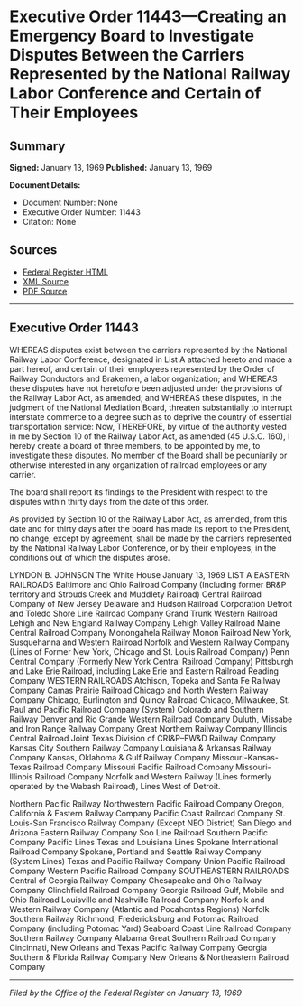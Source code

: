 # Executive Order 11443—Creating an Emergency Board to Investigate Disputes Between the Carriers Represented by the National Railway Labor Conference and Certain of Their Employees

## Summary

**Signed:** January 13, 1969
**Published:** January 13, 1969

**Document Details:**
- Document Number: None
- Executive Order Number: 11443
- Citation: None

## Sources
- [Federal Register HTML](https://www.presidency.ucsb.edu/documents/executive-order-11443-creating-emergency-board-investigate-disputes-between-the-carriers)
- [XML Source](None)
- [PDF Source](None)

---

## Executive Order 11443

WHEREAS disputes exist between the carriers represented by the National Railway Labor Conference, designated in List A attached hereto and made a part hereof, and certain of their employees represented by the Order of Railway Conductors and Brakemen, a labor organization; and
WHEREAS these disputes have not heretofore been adjusted under the provisions of the Railway Labor Act, as amended; and
WHEREAS these disputes, in the judgment of the National Mediation Board, threaten substantially to interrupt interstate commerce to a degree such as to deprive the country of essential transportation service:
Now, THEREFORE, by virtue of the authority vested in me by Section 10 of the Railway Labor Act, as amended (45 U.S.C. 160), I hereby create a board of three members, to be appointed by me, to investigate these disputes. No member of the Board shall be pecuniarily or otherwise interested in any organization of railroad employees or any carrier.

The board shall report its findings to the President with respect to the disputes within thirty days from the date of this order.

As provided by Section 10 of the Railway Labor Act, as amended, from this date and for thirty days after the board has made its report to the President, no change, except by agreement, shall be made by the carriers represented by the National Railway Labor Conference, or by their employees, in the conditions out of which the disputes arose.

LYNDON B. JOHNSON
The White House
January 13, 1969
LIST A
EASTERN RAILROADS
Baltimore and Ohio Railroad Company (Including former BR&P territory and Strouds Creek and Muddlety Railroad)
Central Railroad Company of New Jersey
Delaware and Hudson Railroad Corporation
Detroit and Toledo Shore Line Railroad Company Grand Trunk Western Railroad
Lehigh and New England Railway Company
Lehigh Valley Railroad
Maine Central Railroad Company
Monongahela Railway
Monon Railroad
New York, Susquehanna and Western Railroad
Norfolk and Western Railway Company (Lines of Former New York, Chicago and St. Louis Railroad Company)
Penn Central Company (Formerly New York Central Railroad Company)
Pittsburgh and Lake Erie Railroad, including Lake Erie and Eastern Railroad
Reading Company
WESTERN RAILROADS
Atchison, Topeka and Santa Fe Railway Company
Camas Prairie Railroad
Chicago and North Western Railway Company
Chicago, Burlington and Quincy Railroad
Chicago, Milwaukee, St. Paul and Pacific Railroad Company (System)
Colorado and Southern Railway
Denver and Rio Grande Western Railroad Company
Duluth, Missabe and Iron Range Railway Company
Great Northern Railway Company
Illinois Central Railroad
Joint Texas Division of CRI&P–FW&D Railway Company
Kansas City Southern Railway Company
Louisiana & Arkansas Railway Company
Kansas, Oklahoma & Gulf Railway Company
Missouri-Kansas-Texas Railroad Company
Missouri Pacific Railroad Company
Missouri-Illinois Railroad Company
Norfolk and Western Railway (Lines formerly operated by the Wabash Railroad), Lines West of Detroit.

Northern Pacific Railway
Northwestern Pacific Railroad Company
Oregon, California & Eastern Railway Company
Pacific Coast Railroad Company
St. Louis-San Francisco Railway Company (Except NEO District)
San Diego and Arizona Eastern Railway Company
Soo Line Railroad
Southern Pacific Company
Pacific Lines
Texas and Louisiana Lines
Spokane International Railroad Company
Spokane, Portland and Seattle Railway Company (System Lines)
Texas and Pacific Railway Company
Union Pacific Railroad Company
Western Pacific Railroad Company
SOUTHEASTERN RAILROADS
Central of Georgia Railway Company
Chesapeake and Ohio Railway Company
Clinchfield Railroad Company
Georgia Railroad
Gulf, Mobile and Ohio Railroad
Louisville and Nashville Railroad Company
Norfolk and Western Railway Company (Atlantic and Pocahontas Regions)
Norfolk Southern Railway
Richmond, Fredericksburg and Potomac Railroad Company (including Potomac Yard)
Seaboard Coast Line Railroad Company
Southern Railway Company
Alabama Great Southern Railroad Company
Cincinnati, New Orleans and Texas Pacific Railway Company
Georgia Southern & Florida Railway Company
New Orleans & Northeastern Railroad Company

---

*Filed by the Office of the Federal Register on January 13, 1969*

